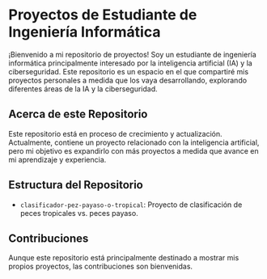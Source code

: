 # Proyectos de Estudiante de Ingeniería Informática

¡Bienvenido a mi repositorio de proyectos! Soy un estudiante de ingeniería informática principalmente interesado por la inteligencia artificial (IA) y la ciberseguridad. Este repositorio es un espacio en el que compartiré mis proyectos personales a medida que los vaya desarrollando, explorando diferentes áreas de la IA y la ciberseguridad.

## Acerca de este Repositorio

Este repositorio está en proceso de crecimiento y actualización. Actualmente, contiene un proyecto relacionado con la inteligencia artificial, pero mi objetivo es expandirlo con más proyectos a medida que avance en mi aprendizaje y experiencia.

## Estructura del Repositorio

- `clasificador-pez-payaso-o-tropical`: Proyecto de clasificación de peces tropicales vs. peces payaso.


## Contribuciones

Aunque este repositorio está principalmente destinado a mostrar mis propios proyectos, las contribuciones son bienvenidas.



